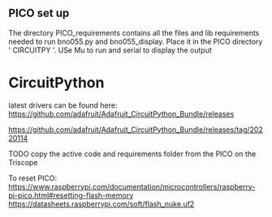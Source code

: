 
## PICO set up

The directory PICO_requirements contains all the files and lib requirements 
needed to run bno055.py and bno055_display.  Place it in the 
PICO directory ' CIRCUITPY '.   USe Mu to run and serial to display the 
output





# CircuitPython 

latest drivers can be found here:
https://github.com/adafruit/Adafruit_CircuitPython_Bundle/releases

https://github.com/adafruit/Adafruit_CircuitPython_Bundle/releases/tag/20220114


TODO  copy the active code and requirements folder from the PICO on the Triscope 


To reset PICO:
https://www.raspberrypi.com/documentation/microcontrollers/raspberry-pi-pico.html#resetting-flash-memory
https://datasheets.raspberrypi.com/soft/flash_nuke.uf2